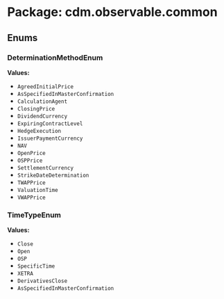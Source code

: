 # Package: cdm.observable.common

## Enums

### DeterminationMethodEnum
**Values:**
- `AgreedInitialPrice`
- `AsSpecifiedInMasterConfirmation`
- `CalculationAgent`
- `ClosingPrice`
- `DividendCurrency`
- `ExpiringContractLevel`
- `HedgeExecution`
- `IssuerPaymentCurrency`
- `NAV`
- `OpenPrice`
- `OSPPrice`
- `SettlementCurrency`
- `StrikeDateDetermination`
- `TWAPPrice`
- `ValuationTime`
- `VWAPPrice`

### TimeTypeEnum
**Values:**
- `Close`
- `Open`
- `OSP`
- `SpecificTime`
- `XETRA`
- `DerivativesClose`
- `AsSpecifiedInMasterConfirmation`

